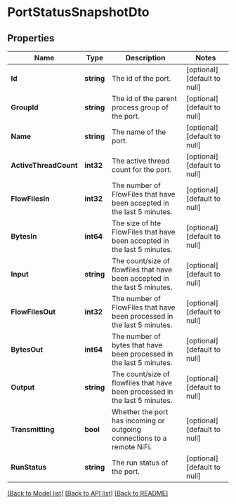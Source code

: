 # PortStatusSnapshotDto

## Properties
Name | Type | Description | Notes
------------ | ------------- | ------------- | -------------
**Id** | **string** | The id of the port. | [optional] [default to null]
**GroupId** | **string** | The id of the parent process group of the port. | [optional] [default to null]
**Name** | **string** | The name of the port. | [optional] [default to null]
**ActiveThreadCount** | **int32** | The active thread count for the port. | [optional] [default to null]
**FlowFilesIn** | **int32** | The number of FlowFiles that have been accepted in the last 5 minutes. | [optional] [default to null]
**BytesIn** | **int64** | The size of hte FlowFiles that have been accepted in the last 5 minutes. | [optional] [default to null]
**Input** | **string** | The count/size of flowfiles that have been accepted in the last 5 minutes. | [optional] [default to null]
**FlowFilesOut** | **int32** | The number of FlowFiles that have been processed in the last 5 minutes. | [optional] [default to null]
**BytesOut** | **int64** | The number of bytes that have been processed in the last 5 minutes. | [optional] [default to null]
**Output** | **string** | The count/size of flowfiles that have been processed in the last 5 minutes. | [optional] [default to null]
**Transmitting** | **bool** | Whether the port has incoming or outgoing connections to a remote NiFi. | [optional] [default to null]
**RunStatus** | **string** | The run status of the port. | [optional] [default to null]

[[Back to Model list]](../README.md#documentation-for-models) [[Back to API list]](../README.md#documentation-for-api-endpoints) [[Back to README]](../README.md)


